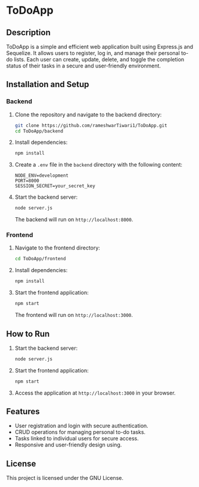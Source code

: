 # ToDoApp

## Description

ToDoApp is a simple and efficient web application built using Express.js and Sequelize. It allows users to register, log in, and manage their personal to-do lists. Each user can create, update, delete, and toggle the completion status of their tasks in a secure and user-friendly environment.

## Installation and Setup

### Backend

1. Clone the repository and navigate to the backend directory:
   ```bash
   git clone https://github.com/rameshwarTiwari1/ToDoApp.git
   cd ToDoApp/backend
   ```
2. Install dependencies:
   ```bash
   npm install
   ```
3. Create a `.env` file in the `backend` directory with the following content:
   ```env
   NODE_ENV=development
   PORT=8000
   SESSION_SECRET=your_secret_key
   ```
4. Start the backend server:
   ```bash
   node server.js
   ```
   The backend will run on `http://localhost:8000`.

### Frontend

1. Navigate to the frontend directory:
   ```bash
   cd ToDoApp/frontend
   ```
2. Install dependencies:
   ```bash
   npm install
   ```
3. Start the frontend application:
   ```bash
   npm start
   ```
   The frontend will run on `http://localhost:3000`.

## How to Run

1. Start the backend server:
   ```bash
   node server.js
   ```
2. Start the frontend application:
   ```bash
   npm start
   ```
3. Access the application at `http://localhost:3000` in your browser.

## Features

- User registration and login with secure authentication.
- CRUD operations for managing personal to-do tasks.
- Tasks linked to individual users for secure access.
- Responsive and user-friendly design using.

## License

This project is licensed under the GNU License.



